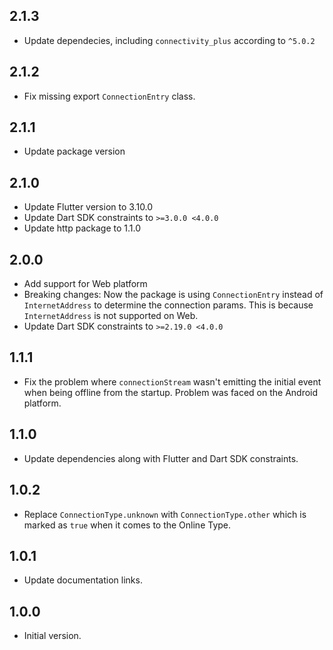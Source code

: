 ## 2.1.3

- Update dependecies, including `connectivity_plus` according to `^5.0.2`

## 2.1.2

- Fix missing export `ConnectionEntry` class.

## 2.1.1

- Update package version

## 2.1.0

- Update Flutter version to 3.10.0
- Update Dart SDK constraints to `>=3.0.0 <4.0.0`
- Update http package to 1.1.0

## 2.0.0

- Add support for Web platform
- Breaking changes: Now the package is using `ConnectionEntry` instead of `InternetAddress` to determine the connection params. This is because `InternetAddress` is not supported on Web.
- Update Dart SDK constraints to `>=2.19.0 <4.0.0`

## 1.1.1

- Fix the problem where `connectionStream` wasn't emitting the initial event when being offline from the startup. Problem was faced on the Android platform.

## 1.1.0

- Update dependencies along with Flutter and Dart SDK constraints.

## 1.0.2

- Replace `ConnectionType.unknown` with `ConnectionType.other` which is marked as `true` when it comes to the Online Type.

## 1.0.1

- Update documentation links.

## 1.0.0

- Initial version.
